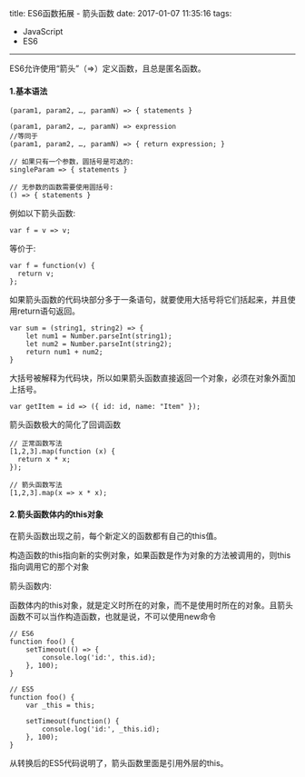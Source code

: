 title: ES6函数拓展 - 箭头函数
date: 2017-01-07 11:35:16
tags:
- JavaScript
- ES6
---
ES6允许使用“箭头”（=>）定义函数，且总是匿名函数。

#### 1.基本语法
```
(param1, param2, …, paramN) => { statements }

(param1, param2, …, paramN) => expression
//等同于
(param1, param2, …, paramN) => { return expression; }

// 如果只有一个参数，圆括号是可选的:
singleParam => { statements }

// 无参数的函数需要使用圆括号:
() => { statements }
```
<!--more-->
例如以下箭头函数:
```
var f = v => v;
```
等价于:
```
var f = function(v) {
  return v;
};
```
如果箭头函数的代码块部分多于一条语句，就要使用大括号将它们括起来，并且使用return语句返回。
```
var sum = (string1, string2) => {
    let num1 = Number.parseInt(string1);
    let num2 = Number.parseInt(string2);
    return num1 + num2;
}
```
大括号被解释为代码块，所以如果箭头函数直接返回一个对象，必须在对象外面加上括号。
```
var getItem = id => ({ id: id, name: "Item" });
```
箭头函数极大的简化了回调函数
```
// 正常函数写法
[1,2,3].map(function (x) {
  return x * x;
});

// 箭头函数写法
[1,2,3].map(x => x * x);
```

#### 2.箭头函数体内的this对象
在箭头函数出现之前，每个新定义的函数都有自己的this值。

构造函数的this指向新的实例对象，如果函数是作为对象的方法被调用的，则this指向调用它的那个对象

箭头函数内:

函数体内的this对象，就是定义时所在的对象，而不是使用时所在的对象。且箭头函数不可以当作构造函数，也就是说，不可以使用new命令
```
// ES6
function foo() {
    setTimeout(() => {
        console.log('id:', this.id);
    }, 100);
}

// ES5
function foo() {
    var _this = this;

    setTimeout(function() {
        console.log('id:', _this.id);
    }, 100);
}
```
从转换后的ES5代码说明了，箭头函数里面是引用外层的this。
